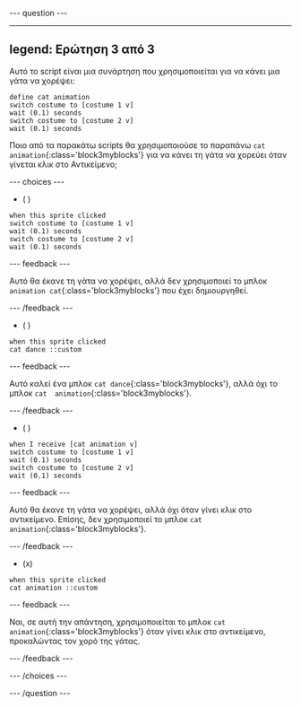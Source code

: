 
--- question ---

---
legend: Ερώτηση 3 από 3
---

Αυτό το script είναι μια συνάρτηση που χρησιμοποιείται για να κάνει μια γάτα να χορέψει:

```blocks3
define cat animation
switch costume to [costume 1 v]
wait (0.1) seconds
switch costume to [costume 2 v]
wait (0.1) seconds
```

Ποιο από τα παρακάτω scripts θα χρησιμοποιούσε το παραπάνω `cat animation`{:class='block3myblocks'} για να κάνει τη γάτα να χορεύει όταν γίνεται κλικ στο Αντικείμενο;

--- choices ---

- ( )

```blocks3
when this sprite clicked
switch costume to [costume 1 v]
wait (0.1) seconds
switch costume to [costume 2 v]
wait (0.1) seconds
```

  --- feedback ---

  Αυτό θα έκανε τη γάτα να χορέψει, αλλά δεν χρησιμοποιεί το μπλοκ `animation cat`{:class='block3myblocks'} που έχει δημιουργηθεί.

  --- /feedback ---

- ( )

```blocks3
when this sprite clicked
cat dance ::custom
```

  --- feedback ---

  Αυτό καλεί ένα μπλοκ `cat dance`{:class='block3myblocks'}, αλλά όχι το μπλοκ `cat 
 animation`{:class='block3myblocks'}.

  --- /feedback ---

- ( )

```blocks3
when I receive [cat animation v]
switch costume to [costume 1 v]
wait (0.1) seconds
switch costume to [costume 2 v]
wait (0.1) seconds
```

  --- feedback ---

  Αυτό θα έκανε τη γάτα να χορέψει, αλλά όχι όταν γίνει κλικ στο αντικείμενο. Επίσης, δεν χρησιμοποιεί το μπλοκ `cat animation`{:class='block3myblocks'}.

  --- /feedback ---

- (x)

```blocks3
when this sprite clicked
cat animation ::custom
```

  --- feedback ---

Ναι, σε αυτή την απάντηση, χρησιμοποιείται το μπλοκ `cat animation`{:class='block3myblocks'} όταν γίνει κλικ στο αντικείμενο, προκαλώντας τον χορό της γάτας.

  --- /feedback ---

--- /choices ---

--- /question ---
